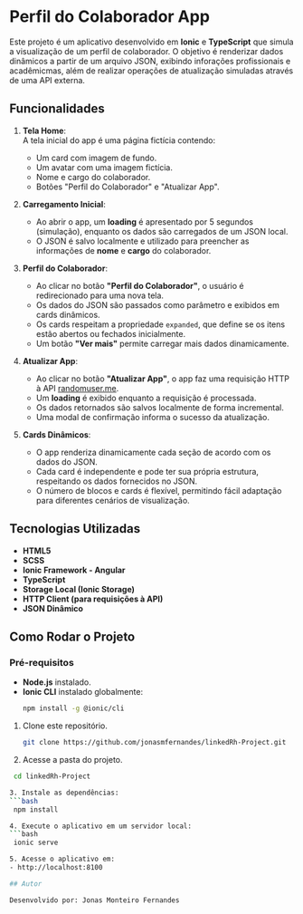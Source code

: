 # Perfil do Colaborador App

Este projeto é um aplicativo desenvolvido em **Ionic** e **TypeScript** que simula a visualização de um perfil de colaborador. O objetivo é renderizar dados dinâmicos a partir de um arquivo JSON, exibindo inforações profissionais e acadêmicmas, além de realizar operações de atualização simuladas através de uma API externa.

## Funcionalidades

1. **Tela Home**:  
   A tela inicial do app é uma página fictícia contendo:
   - Um card com imagem de fundo.
   - Um avatar com uma imagem fictícia.
   - Nome e cargo do colaborador.
   - Botões "Perfil do Colaborador" e "Atualizar App".

2. **Carregamento Inicial**:
   - Ao abrir o app, um **loading** é apresentado por 5 segundos (simulação), enquanto os dados são carregados de um JSON local.
   - O JSON é salvo localmente e utilizado para preencher as informações de **nome** e **cargo** do colaborador.

3. **Perfil do Colaborador**:
   - Ao clicar no botão **"Perfil do Colaborador"**, o usuário é redirecionado para uma nova tela.
   - Os dados do JSON são passados como parâmetro e exibidos em cards dinâmicos.
   - Os cards respeitam a propriedade `expanded`, que define se os itens estão abertos ou fechados inicialmente.
   - Um botão **"Ver mais"** permite carregar mais dados dinamicamente.

4. **Atualizar App**:
   - Ao clicar no botão **"Atualizar App"**, o app faz uma requisição HTTP à API [randomuser.me](https://randomuser.me/api/).
   - Um **loading** é exibido enquanto a requisição é processada.
   - Os dados retornados são salvos localmente de forma incremental.
   - Uma modal de confirmação informa o sucesso da atualização.

5. **Cards Dinâmicos**:
   - O app renderiza dinamicamente cada seção de acordo com os dados do JSON.
   - Cada card é independente e pode ter sua própria estrutura, respeitando os dados fornecidos no JSON.
   - O número de blocos e cards é flexível, permitindo fácil adaptação para diferentes cenários de visualização.

## Tecnologias Utilizadas
- **HTML5**
- **SCSS**
- **Ionic Framework - Angular**
- **TypeScript**
- **Storage Local (Ionic Storage)**
- **HTTP Client (para requisições à API)**
- **JSON Dinâmico**

## Como Rodar o Projeto

### Pré-requisitos
- **Node.js** instalado.
- **Ionic CLI** instalado globalmente:  
  ```bash
  npm install -g @ionic/cli

1. Clone este repositório.
   ```bash
   git clone https://github.com/jonasmfernandes/linkedRh-Project.git

2. Acesse a pasta do projeto. 
  ```bash
   cd linkedRh-Project

3. Instale as dependências:
  ```bash
   npm install

4. Execute o aplicativo em um servidor local:
  ```bash
   ionic serve

5. Acesse o aplicativo em:
- http://localhost:8100

## Autor 

Desenvolvido por: Jonas Monteiro Fernandes